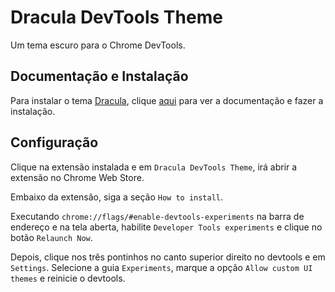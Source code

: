 # Dracula DevTools Theme

Um tema escuro para o Chrome DevTools.

## Documentação e Instalação

Para instalar o tema [Dracula](../../../theme/dracula.md), clique [aqui](https://chrome.google.com/webstore/detail/dracula-devtools-theme/gdhgkfojgddhijhlnnnbopleoabkeife?hl=pt-BR) para ver a documentação e fazer a instalação.

## Configuração

Clique na extensão instalada e em `Dracula DevTools Theme`, irá abrir a extensão no Chrome Web Store.

Embaixo da extensão, siga a seção `How to install`.

Executando `chrome://flags/#enable-devtools-experiments` na barra de endereço e na tela aberta, habilite `Developer Tools experiments` e clique no botão `Relaunch Now`.

Depois, clique nos três pontinhos no canto superior direito no devtools e em `Settings`. Selecione a guia `Experiments`, marque a opção `Allow custom UI themes` e reinicie o devtools.
